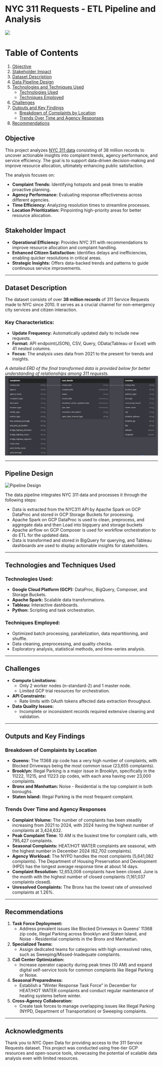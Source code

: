 # NYC 311 Requests - ETL Pipeline and Analysis
![](https://github.com/kathisnehith/NYC311-requests-pipeline-Analysis/blob/main/img/NYC_311%20tools%20design.png)
# Table of Contents

1. [Objective](#objective)  
2. [Stakeholder Impact](#stakeholder-impact)  
3. [Dataset Description](#dataset-description)  
4. [Data Pipeline Design](#pipeline-design)  
5. [Technologies and Techniques Used](#technologies-and-techniques-used)  
    - [Technologies Used](#technologies-used)  
    - [Techniques Employed](#techniques-employed)  
6. [Challenges](#challenges)  
7. [Outputs and Key Findings](#outputs-and-key-findings)  
    - [Breakdown of Complaints by Location](#breakdown-of-complaints-by-location)  
    - [Trends Over Time and Agency Responses](#trends-over-time-and-agency-responses)  
8. [Recommendations](#recommendations)

## Objective
This project analyzes [NYC 311 data](https://data.cityofnewyork.us/Social-Services/311-Service-Requests-from-2010-to-Present/erm2-nwe9/about_data) consisting of 38 million records to uncover actionable insights into complaint trends, agency performance, and service efficiency. The goal is to support data-driven decision-making and improve resource allocation, ultimately enhancing public satisfaction.

The analysis focuses on:
- **Complaint Trends:** Identifying hotspots and peak times to enable proactive planning.
- **Agency Performance:** Evaluating response effectiveness across different agencies.
- **Time Efficiency:** Analyzing resolution times to streamline processes.
- **Location Prioritization:** Pinpointing high-priority areas for better resource allocation.



## Stakeholder Impact
- **Operational Efficiency:** Provides NYC 311 with recommendations to improve resource allocation and complaint handling.
- **Enhanced Citizen Satisfaction:** Identifies delays and inefficiencies, enabling quicker resolutions in critical areas.
- **Strategic Insights:** Offers data-backed trends and patterns to guide continuous service improvements.

---

## Dataset Description
The dataset consists of over **38 million records** of 311 Service Requests made to NYC since 2010. It serves as a crucial channel for non-emergency city services and citizen interaction.

### Key Characteristics:
- **Update Frequency:** Automatically updated daily to include new requests.
- **Format:** API endpoint(JSON), CSV, Query, OData(Tableau or Excel) with 41 nested columns.
- **Focus:** The analysis uses data from 2021 to the present for trends and insights.

*A detailed ERD of the final transformed data is provided below for better understanding of relationships among 311 requests.* 
![ERD](https://github.com/kathisnehith/NYC311-requests-ETL-pipeline/blob/main/img/transformed_data_ERD.png)

---

## Pipeline Design
![Pipeline Design](https://github.com/kathisnehith/NYC311-requests-pipeline-Analysis/blob/main/img/NYC311_pipeline%20design.png)

The data pipeline integrates NYC 311 data and processes it through the following steps:
- Data is extracted from the NYC311 API by Apache Spark on GCP DataProc and stored in GCP Storage Buckets for processing.
- Apache Spark on GCP DataProc is used to clean, preprocess, and aggregate data and then Load into bigquery and storage buckets 
- Apache airflow on GCP Composer is used for workflow orchestration to do ETL for the updated data. 
- Data is transformed and stored in BigQuery for querying, and Tableau dashboards are used to display actionable insights for stakeholders.

---

## Technologies and Techniques Used

### Technologies Used:
- **Google Cloud Platform (GCP):** DataProc, BigQuery, Composer, and Storage Buckets.
- **Apache Spark:** Scalable data transformations.
- **Tableau:** Interactive dashboards.
- **Python:** Scripting and task orchestration.

### Techniques Employed:
- Optimized batch processing, parallelization, data repartitioning, and shuffle.
- Data cleaning, preprocessing, and quality checks.
- Exploratory analysis, statistical methods, and time-series analysis.

---

## Challenges
- **Compute Limitations:** 
  - Only 2 worker nodes (n-standard-2) and 1 master node.
  - Limited GCP trial resources for orchestration.
- **API Constraints:** 
  - Rate limits with OAuth tokens affected data extraction throughput.
- **Data Quality Issues:** 
  - Incomplete or inconsistent records required extensive cleaning and validation.

---

## Outputs and Key Findings
### Breakdown of Complaints by Location
- **Queens:** The 11368 zip code has a very high number of complaints, with Blocked Driveways being the most common issue (23,655 complaints).
- **Brooklyn:** Illegal Parking is a major issue in Brooklyn, specifically in the 11222, 11215, and 11223 zip codes, with each area having over 23,000 complaints.
- **Bronx and Manhattan:** Noise - Residential is the top complaint in both boroughs.
- **Staten Island:** Illegal Parking is the most frequent complaint.

### Trends Over Time and Agency Responses
- **Complaint Volume:** The number of complaints has been steadily increasing from 2021 to 2024, with 2024 having the highest number of complaints at 3,424,632.
- **Peak Complaint Time:** 10 AM is the busiest time for complaint calls, with 795,427 complaints.
- **Seasonal Complaints:** HEAT/HOT WATER complaints are seasonal, with the highest number in December 2024 (62,702 complaints).
- **Agency Workload:** The NYPD handles the most complaints (5,641,082 complaints). The Department of Housing Preservation and Development (HPD) has the longest average response time at about 14 days.
- **Complaint Resolution:** 12,653,008 complaints have been closed. June is the month with the highest number of closed complaints (1,161,037 complaints closed).
- **Unresolved Complaints:** The Bronx has the lowest rate of unresolved complaints at 1.26%.

---

## Recommendations
1. **Task Force Deployment:**
   - Address prevalent issues like Blocked Driveways in Queens' 11368 zip code, Illegal Parking across Brooklyn and Staten Island, and Noise - Residential complaints in the Bronx and Manhattan.
2. **Specialized Teams:**
   - Assign dedicated teams for categories with high unresolved rates, such as Sweeping/Missed-Inadequate complaints.
3. **Call Center Optimization:**
   - Increase operator capacity during peak times (10 AM) and expand digital self-service tools for common complaints like Illegal Parking or Noise.
4. **Seasonal Preparedness:**
   - Establish a “Winter Response Task Force” in December for HEAT/HOT WATER complaints and conduct regular maintenance of heating systems before winter.
5. **Cross-Agency Collaboration:**
   - Create task forces to manage overlapping issues like Illegal Parking (NYPD, Department of Transportation) or Sweeping complaints.

---

## Acknowledgments
Thank you to NYC Open Data for providing access to the 311 Service Requests dataset. This project was conducted using free-tier GCP resources and open-source tools, showcasing the potential of scalable data analysis even with limited resources.
